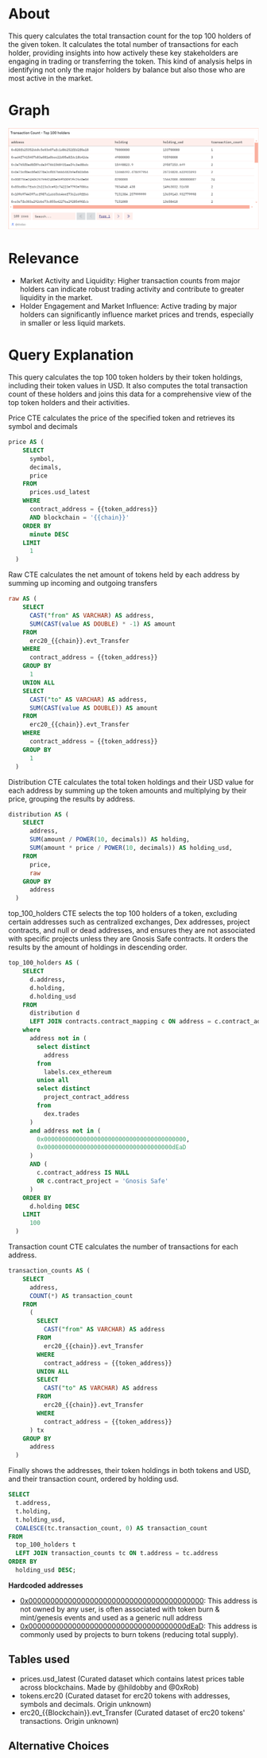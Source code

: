 # About

This query calculates the total transaction count for the top 100 holders of the given token. It calculates the total number of transactions for each holder, providing insights into how actively these key stakeholders are engaging in trading or transferring the token. This kind of analysis helps in identifying not only the major holders by balance but also those who are most active in the market.

# Graph

![transactionCount](transaction-count.png)

# Relevance

- Market Activity and Liquidity: Higher transaction counts from major holders can indicate robust trading activity and contribute to greater liquidity in the market.
- Holder Engagement and Market Influence: Active trading by major holders can significantly influence market prices and trends, especially in smaller or less liquid markets.

# Query Explanation

This query calculates the top 100 token holders by their token holdings, including their token values in USD. It also computes the total transaction count of these holders and joins this data for a comprehensive view of the top token holders and their activities.

Price CTE calculates the price of the specified token and retrieves its symbol and decimals

```sql
price AS (
    SELECT
      symbol,
      decimals,
      price
    FROM
      prices.usd_latest
    WHERE
      contract_address = {{token_address}}
      AND blockchain = '{{chain}}'
    ORDER BY
      minute DESC
    LIMIT
      1
  )
```

Raw CTE calculates the net amount of tokens held by each address by summing up incoming and outgoing transfers

```sql
raw AS (
    SELECT
      CAST("from" AS VARCHAR) AS address,
      SUM(CAST(value AS DOUBLE) * -1) AS amount
    FROM
      erc20_{{chain}}.evt_Transfer
    WHERE
      contract_address = {{token_address}}
    GROUP BY
      1
    UNION ALL
    SELECT
      CAST("to" AS VARCHAR) AS address,
      SUM(CAST(value AS DOUBLE)) AS amount
    FROM
      erc20_{{chain}}.evt_Transfer
    WHERE
      contract_address = {{token_address}}
    GROUP BY
      1
  )
```

Distribution CTE calculates the total token holdings and their USD value for each address by summing up the token amounts and multiplying by their price, grouping the results by address.

```sql
distribution AS (
    SELECT
      address,
      SUM(amount / POWER(10, decimals)) AS holding,
      SUM(amount * price / POWER(10, decimals)) AS holding_usd,
    FROM
      price,
      raw
    GROUP BY
      address
  )
```

top_100_holders CTE selects the top 100 holders of a token, excluding certain addresses such as centralized exchanges, Dex addresses, project contracts, and null or dead addresses, and ensures they are not associated with specific projects unless they are Gnosis Safe contracts. It orders the results by the amount of holdings in descending order.

```sql
top_100_holders AS (
    SELECT
      d.address,
      d.holding,
      d.holding_usd
    FROM
      distribution d
      LEFT JOIN contracts.contract_mapping c ON address = c.contract_address
    where
      address not in (
        select distinct
          address
        from
          labels.cex_ethereum
        union all
        select distinct
          project_contract_address
        from
          dex.trades
      )
      and address not in (
        0x0000000000000000000000000000000000000000,
        0x000000000000000000000000000000000000dEaD
      )
      AND (
        c.contract_address IS NULL
        OR c.contract_project = 'Gnosis Safe'
      )
    ORDER BY
      d.holding DESC
    LIMIT
      100
  )
```

Transaction count CTE calculates the number of transactions for each address.

```sql
transaction_counts AS (
    SELECT
      address,
      COUNT(*) AS transaction_count
    FROM
      (
        SELECT
          CAST("from" AS VARCHAR) AS address
        FROM
          erc20_{{chain}}.evt_Transfer
        WHERE
          contract_address = {{token_address}}
        UNION ALL
        SELECT
          CAST("to" AS VARCHAR) AS address
        FROM
          erc20_{{chain}}.evt_Transfer
        WHERE
          contract_address = {{token_address}}
      ) tx
    GROUP BY
      address
  )
```

Finally shows the addresses, their token holdings in both tokens and USD, and their transaction count, ordered by holding usd.

```sql
SELECT
  t.address,
  t.holding,
  t.holding_usd,
  COALESCE(tc.transaction_count, 0) AS transaction_count
FROM
  top_100_holders t
  LEFT JOIN transaction_counts tc ON t.address = tc.address
ORDER BY
  holding_usd DESC;
```

**Hardcoded addresses**

- [0x0000000000000000000000000000000000000000](https://etherscan.io/address/0x0000000000000000000000000000000000000000): This address is not owned by any user, is often associated with token burn & mint/genesis events and used as a generic null address
- [0x000000000000000000000000000000000000dEaD](https://etherscan.io/address/0x000000000000000000000000000000000000dEaD): This address is commonly used by projects to burn tokens (reducing total supply).

## Tables used

- prices.usd_latest (Curated dataset which contains latest prices table across blockchains. Made by @hildobby and @0xRob)
- tokens.erc20 (Curated dataset for erc20 tokens with addresses, symbols and decimals. Origin unknown)
- erc20\_{{Blockchain}}.evt_Transfer (Curated dataset of erc20 tokens' transactions. Origin unknown)

## Alternative Choices
